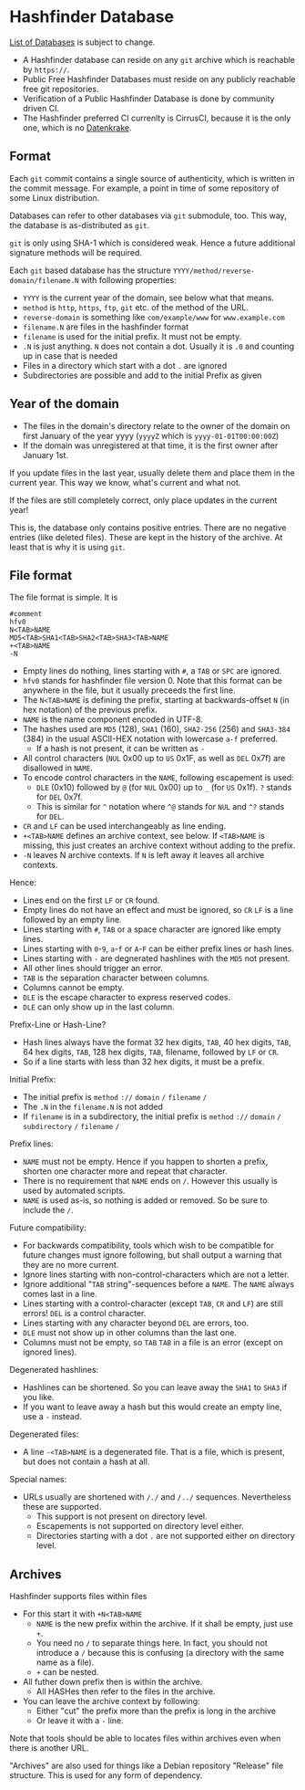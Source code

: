 # Hashfinder Database

[List of Databases](https://github.com/hilbix/hashfinder/wiki) is subject to change.

- A Hashfinder database can reside on any `git` archive which is reachable by `https://`.
- Public Free Hashfinder Databases must reside on any publicly reachable free git repositories.
- Verification of a Public Hashfinder Database is done by community driven CI.
- The Hashfinder preferred CI currenlty is CirrusCI, because it is the only one,
  which is no [Datenkrake](https://de.wikipedia.org/wiki/Datenkrake).


## Format

Each `git` commit contains a single source of authenticity, which is written in the commit message.
For example, a point in time of some repository of some Linux distribution.

Databases can refer to other databases via `git` submodule, too.
This way, the database is as-distributed as `git`.

`git` is only using SHA-1 which is considered weak.  Hence a future additional signature methods will be required.

Each `git` based database has the structure `YYYY/method/reverse-domain/filename.N` with following properties:

- `YYYY` is the current year of the domain, see below what that means.
- `method` is `http`, `https`, `ftp`, `git` etc. of the method of the URL.
- `reverse-domain` is something like `com/example/www` for `www.example.com`
- `filename.N` are files in the hashfinder format
- `filename` is used for the initial prefix.  It must not be empty.
- `.N` is just anything.  `N` does not contain a dot.  Usually it is `.0` and counting up in case that is needed
- Files in a directory which start with a dot `.` are ignored
- Subdirectories are possible and add to the initial Prefix as given

## Year of the domain

- The files in the domain's directory relate to the owner of the domain on first January of the year yyyy (`yyyyZ` which is `yyyy-01-01T00:00:00Z`)
- If the domain was unregistered at that time, it is the first owner after January 1st.

If you update files in the last year, usually delete them and place them in the current year.
This way we know, what's current and what not.

If the files are still completely correct, only place updates in the current year!

This is, the database only contains positive entries.
There are no negative entries (like deleted files).
These are kept in the history of the archive.
At least that is why it is using `git`.


## File format

The file format is simple.  It is

	#comment
	hfv0
	N<TAB>NAME
	MD5<TAB>SHA1<TAB>SHA2<TAB>SHA3<TAB>NAME
	+<TAB>NAME
	-N

- Empty lines do nothing, lines starting with `#`, a `TAB` or `SPC` are ignored.
- `hfv0` stands for hashfinder file version 0.  Note that this format can be anywhere in the file, but it usually preceeds the first line.
- The `N<TAB>NAME` is defining the prefix, starting at backwards-offset `N` (in hex notation) of the previous prefix.
- `NAME` is the name component encoded in UTF-8.
- The hashes used are `MD5` (128), `SHA1` (160), `SHA2-256` (256) and `SHA3-384` (384) in the usual ASCII-HEX notation with lowercase `a-f` preferred.
  - If a hash is not present, it can be written as `-`
- All control characters (`NUL` 0x00 up to `US` 0x1F, as well as `DEL` 0x7f) are disallowed in `NAME`.
- To encode control characters in the `NAME`, following escapement is used:
  - `DLE` (0x10) followed by `@` (for `NUL` 0x00) up to `_` (for `US` 0x1f).  `?` stands for `DEL` 0x7f.
  - This is similar for `^` notation where `^@` stands for `NUL` and `^?` stands for `DEL`.
- `CR` and `LF` can be used interchangeably as line ending.
- `+<TAB>NAME` defines an archive context, see below.  If `<TAB>NAME` is missing, this just creates an archive context without adding to the prefix.
- `-N` leaves N archive contexts.  If `N` is left away it leaves all archive contexts.

Hence:

- Lines end on the first `LF` or `CR` found.
- Empty lines do not have an effect and must be ignored, so `CR` `LF` is a line followed by an empty line.
- Lines starting with `#`, `TAB` or a space character are ignored like empty lines.
- Lines starting with `0`-`9`, `a`-`f` or `A`-`F` can be either prefix lines or hash lines.
- Lines starting with `-` are degnerated hashlines with the `MD5` not present.
- All other lines should trigger an error.
- `TAB` is the separation character between columns.
- Columns cannot be empty.
- `DLE` is the escape character to express reserved codes.
- `DLE` can only show up in the last column.

Prefix-Line or Hash-Line?

- Hash lines always have the format 32 hex digits, `TAB`, 40 hex digits, `TAB`, 64 hex digits, `TAB`, 128 hex digits, `TAB`, filename, followed by `LF` or `CR`.
- So if a line starts with less than 32 hex digits, it must be a prefix.

Initial Prefix:

- The initial prefix is `method` `://` `domain` `/` `filename` `/`
- The `.N` in the `filename.N` is not added
- If `filename` is in a subdirectory, the initial prefix is `method` `://` `domain` `/` `subdirectory` `/` `filename` `/`

Prefix lines:

- `NAME` must not be empty.  Hence if you happen to shorten a prefix, shorten one character more and repeat that character.
- There is no requirement that `NAME` ends on `/`.  However this usually is used by automated scripts.
- `NAME` is used as-is, so nothing is added or removed.  So be sure to include the `/`.

Future compatibility:

- For backwards compatibility, tools which wish to be compatible for future changes must ignore following, but shall output a warning that they are no more current.
- Ignore lines starting with non-control-characters which are not a letter.
- Ignore additional "`TAB` string"-sequences before a `NAME`.  The `NAME` always comes last in a line.
- Lines starting with a control-character (except `TAB`, `CR` and `LF`) are still errors! `DEL` is a control character.
- Lines starting with any character beyond `DEL` are errors, too.
- `DLE` must not show up in other columns than the last one.
- Columns must not be empty, so `TAB` `TAB` in a file is an error (except on ignored lines).

Degenerated hashlines:

- Hashlines can be shortened.  So you can leave away the `SHA1` to `SHA3` if you like.
- If you want to leave away a hash but this would create an empty line, use a `-` instead.

Degenerated files:

- A line `-<TAB>NAME` is a degenerated file.  That is a file, which is present, but does not contain a hash at all.

Special names:

- URLs usually are shortened with `/./` and `/../` sequences.  Nevertheless these are supported.
  - This support is not present on directory level.
  - Escapements is not supported on directory level either.
  - Directories starting with a dot `.` are not supported either on directory level.


## Archives

Hashfinder supports files within files

- For this start it with `+N<TAB>NAME`
  - `NAME` is the new prefix within the archive.  If it shall be empty, just use `+`.
  - You need no `/` to separate things here.  In fact, you should not introduce a `/` because this is confusing (a directory with the same name as a file).
  - `+` can be nested.
- All futher down prefix then is within the archive.
  - All HASHes then refer to the files in the archive.
- You can leave the archive context by following:
  - Either "cut" the prefix more than the prefix is long in the archive
  - Or leave it with a `-` line.

Note that tools should be able to locates files within archives even when there is another URL.

"Archives" are also used for things like a Debian repository "Release" file structure.
This is used for any form of dependency.

